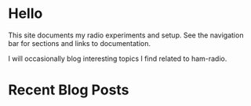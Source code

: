 # Hello

This site documents my radio experiments and setup. See the navigation bar for sections and links to documentation.

I will occasionally blog interesting topics I find related to ham-radio.

# Recent Blog Posts